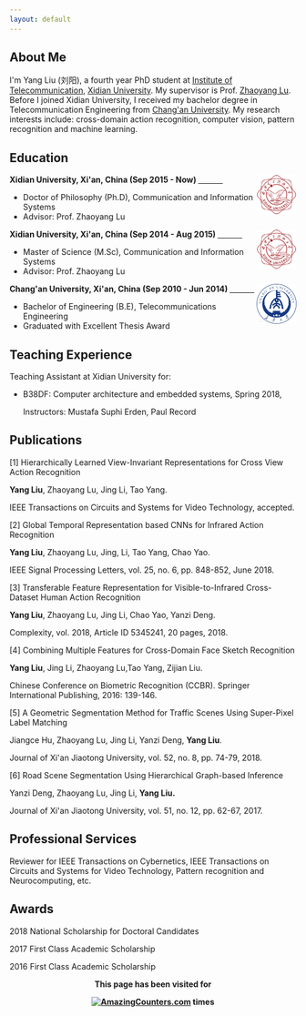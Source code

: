 ```yaml
---
layout: default
---
```

## About Me
I'm Yang Liu (刘阳), a fourth year PhD student at [Institute of Telecommunication](http://www.google.com/url?q=http%3A%2F%2Fste.xidian.edu.cn%2F&sa=D&sntz=1&usg=AFQjCNFW3QInDioczJ0y47mgmGrPenAhLw), [Xidian University](https://www.google.com/url?q=https%3A%2F%2Fwww.xidian.edu.cn%2F&sa=D&sntz=1&usg=AFQjCNGAvDSiTdblfSpGIqXXY4OHJzCq6g). My supervisor is Prof. [Zhaoyang Lu](http://www.google.com/url?q=http%3A%2F%2Fweb.xidian.edu.cn%2Fzhylu%2F&sa=D&sntz=1&usg=AFQjCNG9KemUeMEn4Zuj7rWUrscuGvMTqQ). Before I joined Xidian University, I received my bachelor degree in Telecommunication Engineering from [Chang'an University](http://www.google.com/url?q=http%3A%2F%2Fwww.chd.edu.cn%2F&sa=D&sntz=1&usg=AFQjCNF4JwHluZw3pcNRW2Sjff5mhANN9w). My research interests include: cross-domain action recognition, computer vision, pattern recognition and machine learning.  

## Education
<div align="left">
        <strong> Xidian University, Xi'an, China (Sep 2015 - Now) </strong>
          <a href="https://www.xidian.edu.cn/" target="_blank" rel="external">
            <img border="0" src="xidian_logo.png" align="right" width="70" height="70">
          </a> 
        <ul>
        <li>
          Doctor of Philosophy (Ph.D), Communication and Information Systems</li>
        <li>
          Advisor: Prof. Zhaoyang Lu</li>
      </ul>      
      </div>



<div align="left">
        <strong> Xidian University, Xi'an, China (Sep 2014 - Aug 2015) </strong>
          <a href="https://www.xidian.edu.cn/" target="_blank" rel="external">
            <img border="0" src="xidian_logo.png" align="right" width="70" height="70">
          </a> 
        <ul>
        <li>
          Master of Science (M.Sc), Communication and Information Systems</li>
        <li>
          Advisor: Prof. Zhaoyang Lu</li>
      </ul>      
      </div>



<div align="left">
        <strong> Chang'an University, Xi'an, China (Sep 2010 - Jun 2014) </strong>
          <a href="http://www.chd.edu.cn/" target="_blank" rel="external">
            <img border="0" src="chd_logo.jpg" align="right" width="70" height="70">
          </a> 
        <ul>
        <li>
          Bachelor of Engineering (B.E), Telecommunications Engineering</li>
        <li>
          Graduated with Excellent Thesis Award</li>
      </ul>      
      </div>


## Teaching Experience
Teaching Assistant at Xidian University for:

* B38DF: Computer architecture and embedded systems, Spring 2018, 

  Instructors: Mustafa Suphi Erden, Paul Record 
        

## Publications
[1] Hierarchically Learned View-Invariant Representations for Cross View Action Recognition

**Yang Liu**, Zhaoyang Lu, Jing Li, Tao Yang.

IEEE Transactions on Circuits and Systems for Video Technology, accepted. 



[2] Global Temporal Representation based CNNs for Infrared Action Recognition

**Yang  Liu**, Zhaoyang  Lu,  Jing, Li, Tao Yang, Chao Yao. 

IEEE Signal Processing Letters, vol. 25, no. 6, pp. 848-852, June 2018. 



[3] Transferable Feature Representation for Visible-to-Infrared Cross-Dataset Human Action Recognition 

**Yang Liu**, Zhaoyang Lu, Jing Li, Chao Yao, Yanzi Deng.

Complexity, vol. 2018, Article ID 5345241, 20 pages, 2018.  



[4] Combining Multiple Features for Cross-Domain Face Sketch Recognition 

**Yang Liu**, Jing Li, Zhaoyang Lu,Tao Yang, Zijian Liu.

Chinese Conference on Biometric Recognition (CCBR). Springer International Publishing, 2016: 139-146.



[5] A Geometric Segmentation Method for Traffic Scenes Using Super-Pixel Label Matching 

Jiangce Hu, Zhaoyang Lu, Jing Li, Yanzi Deng, **Yang Liu**.

Journal of Xi'an Jiaotong University, vol. 52, no. 8, pp. 74-79, 2018.



[6] Road Scene Segmentation Using Hierarchical Graph-based Inference 

Yanzi Deng, Zhaoyang Lu, Jing Li, **Yang Liu.**

Journal of Xi'an Jiaotong University, vol. 51, no. 12, pp. 62-67, 2017.



## Professional Services
Reviewer for IEEE Transactions on Cybernetics, IEEE Transactions on Circuits and Systems for Video Technology, Pattern recognition and Neurocomputing, etc.

## Awards
2018 National Scholarship for Doctoral Candidates

2017 First Class Academic Scholarship

2016 First Class Academic Scholarship 



<div align="center">

<strong>This page has been visited for 

<a href="http://www.amazingcounters.com"><img border="0" src="http://cc.amazingcounters.com/counter.php?i=3227792&c=9683689" alt="AmazingCounters.com"></a> times</strong>

</div>      